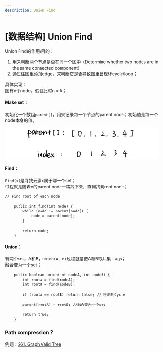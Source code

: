 ```yaml
---
description: Union Find
---
```


# \[数据结构\] Union Find

Union Find的作用/目的：

1. 用来判断两个节点是否在同一个图中（Determine whether two nodes are in the same connected component）
2. 通过往图里添加edge，来判断它是否导致图里出现环cycle/loop；



具体实现：  
图有n个node，假设此时n = 5；



#### Make set：

初始化一个数组`parent[]`，用来记录每一个节点的parent node；初始值是每一个node本身的值。

![](.gitbook/assets/img_6364.jpg)





#### Find：

`Find(x)`是寻找元素x属于哪一个set；  
过程就是随着x的parent node一路找下去，直到找到root node；

```text
// Find root of each node

    public int find(int node) {
        while (node != parent[node]) { 
            node = parent[node];
        }
        
        return node;
    }
```

#### Union：

有两个set，A和B，`Union(A, B)`过程就是把A和B取并集：`A⋃B`；  
融合变为一个set；



```text
    public boolean union(int nodeA, int nodeB) {
        int rootA = find(nodeA); 
        int rootB = find(nodeB);
        
        if (rootA == rootB) return false; // 检测到Cycle
        
        parent[rootA] = rootB; //融合变为一个set
        
        return true;
    }
```

#### 









### Path compression？



例题：[261. Graph Valid Tree](https://bhnigw.gitbook.io/leetcode/leetcode-261.-graph-valid-tree)

